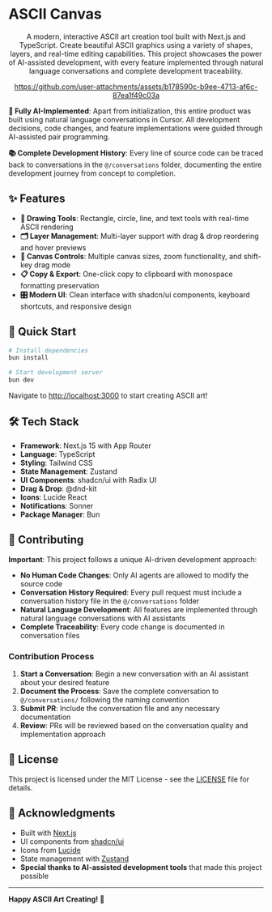 # ASCII Canvas

<div align="center">

A modern, interactive ASCII art creation tool built with Next.js and TypeScript. Create beautiful ASCII graphics using a variety of shapes, layers, and real-time editing capabilities. This project showcases the power of AI-assisted development, with every feature implemented through natural language conversations and complete development traceability.

</div>

<div align="center">

<https://github.com/user-attachments/assets/b178590c-b9ee-4713-af6c-87ea1f49c03a>

</div>

**🚀 Fully AI-Implemented**: Apart from initialization, this entire product was built using natural language conversations in Cursor. All development decisions, code changes, and feature implementations were guided through AI-assisted pair programming.

**📚 Complete Development History**: Every line of source code can be traced back to conversations in the `@/conversations` folder, documenting the entire development journey from concept to completion.

## ✨ Features

- **🎨 Drawing Tools**: Rectangle, circle, line, and text tools with real-time ASCII rendering
- **🗂️ Layer Management**: Multi-layer support with drag & drop reordering and hover previews
- **🎯 Canvas Controls**: Multiple canvas sizes, zoom functionality, and shift-key drag mode
- **📋 Copy & Export**: One-click copy to clipboard with monospace formatting preservation
- **🎛️ Modern UI**: Clean interface with shadcn/ui components, keyboard shortcuts, and responsive design

## 🚀 Quick Start

```bash
# Install dependencies
bun install

# Start development server
bun dev
```

Navigate to [http://localhost:3000](http://localhost:3000) to start creating ASCII art!

## 🛠️ Tech Stack

- **Framework**: Next.js 15 with App Router
- **Language**: TypeScript
- **Styling**: Tailwind CSS
- **State Management**: Zustand
- **UI Components**: shadcn/ui with Radix UI
- **Drag & Drop**: @dnd-kit
- **Icons**: Lucide React
- **Notifications**: Sonner
- **Package Manager**: Bun

## 🤝 Contributing

**Important**: This project follows a unique AI-driven development approach:

- **No Human Code Changes**: Only AI agents are allowed to modify the source code
- **Conversation History Required**: Every pull request must include a conversation history file in the `@/conversations` folder
- **Natural Language Development**: All features are implemented through natural language conversations with AI assistants
- **Complete Traceability**: Every code change is documented in conversation files

### Contribution Process

1. **Start a Conversation**: Begin a new conversation with an AI assistant about your desired feature
2. **Document the Process**: Save the complete conversation to `@/conversations/` following the naming convention
3. **Submit PR**: Include the conversation file and any necessary documentation
4. **Review**: PRs will be reviewed based on the conversation quality and implementation approach

## 📄 License

This project is licensed under the MIT License - see the [LICENSE](LICENSE) file for details.

## 🙏 Acknowledgments

- Built with [Next.js](https://nextjs.org/)
- UI components from [shadcn/ui](https://ui.shadcn.com/)
- Icons from [Lucide](https://lucide.dev/)
- State management with [Zustand](https://zustand-demo.pmnd.rs/)
- **Special thanks to AI-assisted development tools** that made this project possible

---

**Happy ASCII Art Creating! 🎨**

